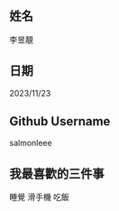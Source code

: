 姓名
----
李昱靚


日期
----
2023/11/23

Github Username
---------------
salmonleee


我最喜歡的三件事
---------------
睡覺 滑手機 吃飯
